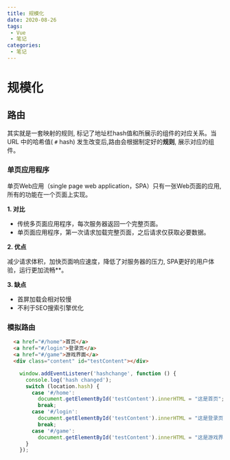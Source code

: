 ```yaml
---
title: 规模化
date: 2020-08-26
tags:
 - Vue
 - 笔记
categories: 
 - 笔记
---
```

# 规模化
## 路由
其实就是一套映射的规则, 标记了地址栏hash值和所展示的组件的对应关系。当 URL 中的哈希值( `#` hash) 发生改变后,路由会根据制定好的**规则**, 展示对应的组件。
### 单页应用程序
单页Web应用（single page web application，SPA）只有一张Web页面的应用,  所有的功能在一个页面上实现。

**1. 对比**
- 传统多页面应用程序，每次服务器返回一个完整页面。
- 单页面应用程序，第一次请求加载完整页面，之后请求仅获取必要数据。

**2. 优点**

减少请求体积，加快页面响应速度，降低了对服务器的压力,  SPA更好的用户体验，运行更加流畅**。

**3. 缺点**
- 首屏加载会相对较慢
- 不利于SEO搜索引擎优化

### 模拟路由
```HTML {.line-numbers}
  <a href="#/home">首页</a>
  <a href="#/login">登录页</a>
  <a href="#/game">游戏界面</a>
  <div class="content" id="testContent"></div>
```
```JavaScript {.line-numbers}
    window.addEventListener('hashchange', function () {
      console.log('hash changed');
      switch (location.hash) {
        case '#/home':
          document.getElementById('testContent').innerHTML = "这是首页";
          break;
        case '#/login':
          document.getElementById('testContent').innerHTML = "这是登录页";
          break;
        case '#/game':
          document.getElementById('testContent').innerHTML = "这是游戏界面"
      }
    });
```